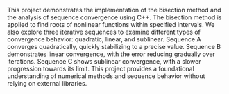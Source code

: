 This project demonstrates the implementation of the bisection method and the analysis of sequence convergence using C++. The bisection method is applied to find roots of nonlinear functions within specified intervals. We also explore three iterative sequences to examine different types of convergence behavior: quadratic, linear, and sublinear. Sequence A converges quadratically, quickly stabilizing to a precise value. Sequence B demonstrates linear convergence, with the error reducing gradually over iterations. Sequence C shows sublinear convergence, with a slower progression towards its limit. This project provides a foundational understanding of numerical methods and sequence behavior without relying on external libraries.